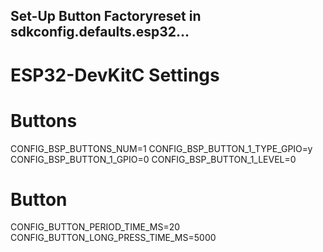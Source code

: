 ## Set-Up Button Factoryreset in sdkconfig.defaults.esp32...

# ESP32-DevKitC Settings
# Buttons
CONFIG_BSP_BUTTONS_NUM=1
CONFIG_BSP_BUTTON_1_TYPE_GPIO=y
CONFIG_BSP_BUTTON_1_GPIO=0
CONFIG_BSP_BUTTON_1_LEVEL=0

# Button
CONFIG_BUTTON_PERIOD_TIME_MS=20
CONFIG_BUTTON_LONG_PRESS_TIME_MS=5000

######